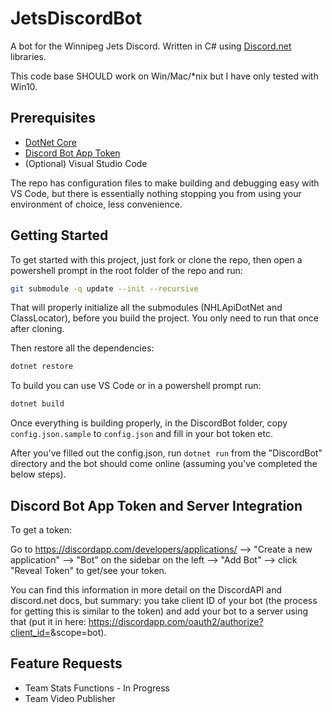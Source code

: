 # JetsDiscordBot

A bot for the Winnipeg Jets Discord. Written in C# using [Discord.net](https://discord.foxbot.me/docs/) libraries.

This code base SHOULD work on Win/Mac/*nix but I have only tested with Win10.

## Prerequisites

* [DotNet Core](https://www.microsoft.com/net/download)
* [Discord Bot App Token](https://discordapp.com/developers/applications/me)
* (Optional) Visual Studio Code

The repo has configuration files to make building and debugging easy with VS Code, but there is essentially nothing stopping you from using your environment of choice, less convenience.

## Getting Started

To get started with this project, just fork or clone the repo, then open a powershell prompt in the root folder of the repo and run:

``` bash
git submodule -q update --init --recursive
```

That will properly initialize all the submodules (NHLApiDotNet and ClassLocator), before you build the project. You only need to run that once after cloning.

Then restore all the dependencies:


``` bash
dotnet restore
```

To build you can use VS Code or in a powershell prompt run:

``` bash
dotnet build
```

Once everything is building properly, in the DiscordBot folder, copy `config.json.sample` to `config.json` and fill in your bot token etc.

After you've filled out the config.json, run `dotnet run` from the "DiscordBot" directory and the bot should come online (assuming you've completed the below steps). 

## Discord Bot App Token and Server Integration
To get a token: 

Go to https://discordapp.com/developers/applications/ --> "Create a new application" --> "Bot" on the sidebar on the left --> "Add Bot" --> click "Reveal Token" to get/see your token. 

You can find this information in more detail on the DiscordAPI and discord.net docs, but summary: you take client ID of your bot (the process for getting this is similar to the token) and add your bot to a server using that (put it in here: https://discordapp.com/oauth2/authorize?client_id=<CLIENT ID>&scope=bot). 

## Feature Requests

* Team Stats Functions - In Progress
* Team Video Publisher
